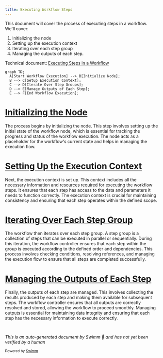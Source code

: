 ```yaml
---
title: Executing Workflow Steps
---
```

This document will cover the process of executing steps in a workflow. We'll cover:

1. Initializing the node
2. Setting up the execution context
3. Iterating over each step group
4. Managing the outputs of each step.

Technical document: <SwmLink doc-title="Executing Steps in a Workflow">[Executing Steps in a Workflow](/.swm/executing-steps-in-a-workflow.xh09i7a6.sw.md)</SwmLink>

```mermaid
graph TD;
  A[Start Workflow Execution] --> B[Initialize Node];
  B --> C[Setup Execution Context];
  C --> D[Iterate Over Step Groups];
  D --> E[Manage Outputs of Each Step];
  E --> F[End Workflow Execution];
```

# [Initializing the Node](http://localhost:5001/repos/Z2l0aHViJTNBJTNBaW50dWl0LWFyZ28td29ya2Zsb3dzLWRlbW8lM0ElM0FTd2ltbS1EZW1v/docs/xh09i7a6#initializing-the-node)

The process begins by initializing the node. This step involves setting up the initial state of the workflow node, which is essential for tracking the progress and status of the workflow execution. The node acts as a placeholder for the workflow's current state and helps in managing the execution flow.

# [Setting Up the Execution Context](http://localhost:5001/repos/Z2l0aHViJTNBJTNBaW50dWl0LWFyZ28td29ya2Zsb3dzLWRlbW8lM0ElM0FTd2ltbS1EZW1v/docs/xh09i7a6#setting-up-the-execution-context)

Next, the execution context is set up. This context includes all the necessary information and resources required for executing the workflow steps. It ensures that each step has access to the data and parameters it needs to function correctly. The execution context is crucial for maintaining consistency and ensuring that each step operates within the defined scope.

# [Iterating Over Each Step Group](http://localhost:5001/repos/Z2l0aHViJTNBJTNBaW50dWl0LWFyZ28td29ya2Zsb3dzLWRlbW8lM0ElM0FTd2ltbS1EZW1v/docs/xh09i7a6#iterating-over-each-step-group)

The workflow then iterates over each step group. A step group is a collection of steps that can be executed in parallel or sequentially. During this iteration, the workflow controller ensures that each step within the group is executed according to the defined order and dependencies. This process involves checking conditions, resolving references, and managing the execution flow to ensure that all steps are completed successfully.

# [Managing the Outputs of Each Step](http://localhost:5001/repos/Z2l0aHViJTNBJTNBaW50dWl0LWFyZ28td29ya2Zsb3dzLWRlbW8lM0ElM0FTd2ltbS1EZW1v/docs/xh09i7a6#managing-the-outputs-of-each-step)

Finally, the outputs of each step are managed. This involves collecting the results produced by each step and making them available for subsequent steps. The workflow controller ensures that all outputs are correctly resolved and stored, allowing the workflow to proceed smoothly. Managing outputs is essential for maintaining data integrity and ensuring that each step has the necessary information to execute correctly.

&nbsp;

*This is an auto-generated document by Swimm 🌊 and has not yet been verified by a human*

<SwmMeta version="3.0.0" repo-id="Z2l0aHViJTNBJTNBaW50dWl0LWFyZ28td29ya2Zsb3dzLWRlbW8lM0ElM0FTd2ltbS1EZW1v" repo-name="intuit-argo-workflows-demo"><sup>Powered by [Swimm](/)</sup></SwmMeta>
